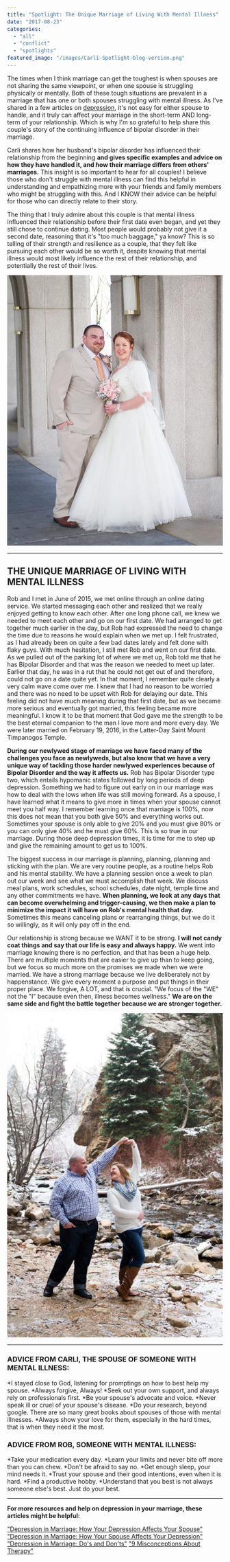 ```yaml
---
title: "Spotlight: The Unique Marriage of Living With Mental Illness"
date: "2017-08-23"
categories: 
  - "all"
  - "conflict"
  - "spotlights"
featured_image: "/images/Carli-Spotlight-blog-version.png"
---
```


The times when I think marriage can get the toughest is when spouses are not sharing the same viewpoint, or when one spouse is struggling physically or mentally. Both of these tough situations are prevalent in a marriage that has one or both spouses struggling with mental illness. As I've shared in a few articles on [depression](https://freshlymarried.com/?s=depression), it's not easy for either spouse to handle, and it truly can affect your marriage in the short-term AND long-term of your relationship. Which is why I'm so grateful to help share this couple's story of the continuing influence of bipolar disorder in their marriage.

Carli shares how her husband's bipolar disorder has influenced their relationship from the beginning **and gives specific examples and advice on how they have handled it, and how their marriage differs from others' marriages.** This insight is so important to hear for all couples! I believe those who don't struggle with mental illness can find this helpful in understanding and empathizing more with your friends and family members who might be struggling with this. And I KNOW their advice can be helpful for those who can directly relate to their story.

The thing that I truly admire about this couple is that mental illness influenced their relationship before their first date even began, and yet they still chose to continue dating. Most people would probably not give it a second date, reasoning that it's "too much baggage," ya know? This is so telling of their strength and resilience as a couple, that they felt like pursuing each other would be so worth it, despite knowing that mental illness would most likely influence the rest of their relationship, and potentially the rest of their lives.

![depression, depression in marriage, bipolar disorder in marriage, living with bipolar disorder, mental illness in marriage, spouse with mental illness, how to help spouse with mental illness, marriage advice, struggles in marriage, newlywed help, lds newlyweds, lds and depression](/images/16114687_113574839154088_6240222114293844765_n.jpg)

* * *

## THE UNIQUE MARRIAGE OF LIVING WITH MENTAL ILLNESS

Rob and I met in June of 2015, we met online through an online dating service. We started messaging each other and realized that we really enjoyed getting to know each other. After one long phone call, we knew we needed to meet each other and go on our first date. We had arranged to get together much earlier in the day, but Rob had expressed the need to change the time due to reasons he would explain when we met up. I felt frustrated, as I had already been on quite a few bad dates lately and felt done with flaky guys. With much hesitation, I still met Rob and went on our first date. As we pulled out of the parking lot of where we met up, Rob told me that he has Bipolar Disorder and that was the reason we needed to meet up later. Earlier that day, he was in a rut that he could not get out of and therefore, could not go on a date quite yet. In that moment, I remember quite clearly a very calm wave come over me. I knew that I had no reason to be worried and there was no need to be upset with Rob for delaying our date. This feeling did not have much meaning during that first date, but as we became more serious and eventually got married, this feeling became more meaningful. I know it to be that moment that God gave me the strength to be the best eternal companion to the man I love more and more every day. We were later married on February 19, 2016, in the Latter-Day Saint Mount Timpanogos Temple.

**During our newlywed stage of marriage we have faced many of the challenges you face as newlyweds, but also know that we have a very unique way of tackling those harder newlywed experiences because of Bipolar Disorder and the way it affects us.** Rob has Bipolar Disorder type two, which entails hypomanic states followed by long periods of deep depression. Something we had to figure out early on in our marriage was how to deal with the lows when life was still moving forward. As a spouse, I have learned what it means to give more in times when your spouse cannot meet you half way. I remember learning once that marriage is 100%, now this does not mean that you both give 50% and everything works out. Sometimes your spouse is only able to give 20% and you must give 80% or you can only give 40% and he must give 60%. This is so true in our marriage. During those deep depression times, it is time for me to step up and give the remaining amount to get us to 100%.

The biggest success in our marriage is planning, planning, planning and sticking with the plan. We are very routine people, as a routine helps Rob and his mental stability. We have a planning session once a week to plan out our week and see what we must accomplish that week. We discuss meal plans, work schedules, school schedules, date night, temple time and any other commitments we have. **When planning, we look at any days that can become overwhelming and trigger-causing, we then make a plan to minimize the impact it will have on Rob's mental health that day.** Sometimes this means canceling plans or rearranging things, but we do it so willingly, as it will only pay off in the end.

Our relationship is strong because we WANT it to be strong. **I will not candy coat things and say that our life is easy and always happy.** We went into marriage knowing there is no perfection, and that has been a huge help. There are multiple moments that are easier to give up than to keep going, but we focus so much more on the promises we made when we were married. We have a strong marriage because we live deliberately not by happenstance. We give every moment a purpose and put things in their proper place. We forgive, A LOT, and that is crucial. "We focus of the "WE" not the "I" because even then, illness becomes wellness." **We are on the same side and fight the battle together because we are stronger together.**

![depression, depression in marriage, bipolar disorder in marriage, living with bipolar disorder, mental illness in marriage, spouse with mental illness, how to help spouse with mental illness, marriage advice, struggles in marriage, newlywed help, lds newlyweds, lds and depression](/images/IMG_9050-683x1024.jpg)

* * *

### ADVICE FROM CARLI, THE SPOUSE OF SOMEONE WITH MENTAL ILLNESS:

\*I stayed close to God, listening for promptings on how to best help my spouse. \*Always forgive, Always! \*Seek out your own support, and always rely on professionals first. \*Be your spouse's advocate and voice. \*Never speak ill or cruel of your spouse's disease. \*Do your research, beyond google. There are so many great books about spouses of those with mental illnesses. \*Always show your love for them, especially in the hard times, that is when they need it the most.

### ADVICE FROM ROB, SOMEONE WITH MENTAL ILLNESS:

\*Take your medication every day. \*Learn your limits and never bite off more than you can chew. \*Don't be afraid to say no. \*Get enough sleep, your mind needs it. \*Trust your spouse and their good intentions, even when it is hard. \*Find a productive hobby. \*Understand that you best is not always someone else's best. Just do your best.

* * *

**For more resources and help on depression in your marriage, these articles might be helpful:**

["Depression in Marriage: How Your Depression Affects Your Spouse"](https://freshlymarried.com/depression-in-marriage-how-your-depression-affects-your-spouse/) ["Depression in Marriage: How Your Spouse Affects Your Depression"](https://freshlymarried.com/depression-in-marriage-how-your-spouse-affects-your-depression/) ["Depression in Marriage: Do's and Don'ts"](https://freshlymarried.com/depression-in-your-marriage-the-dos-and-donts/) ["9 Misconceptions About Therapy"](https://freshlymarried.com/9-misconceptions-about-therapy/)
